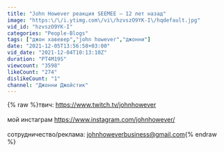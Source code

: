 ```yaml
---
title: "John However реакция SEEMEE — 12 лет назад"
image: "https:\/\/i.ytimg.com\/vi\/hzvszO9YK-I\/hqdefault.jpg"
vid_id: "hzvszO9YK-I"
categories: "People-Blogs"
tags: ["джон хавевер","john however","джонни"]
date: "2021-12-05T13:56:58+03:00"
vid_date: "2021-12-04T10:13:10Z"
duration: "PT4M19S"
viewcount: "3598"
likeCount: "274"
dislikeCount: "1"
channel: "Джонни Джойстик"
---
```

{% raw %}твич: <a rel="nofollow" target="blank" href="https://www.twitch.tv/johnhowever">https://www.twitch.tv/johnhowever</a><br /><br />мой инстаграм <a rel="nofollow" target="blank" href="https://www.instagram.com/johnhowever/">https://www.instagram.com/johnhowever/</a><br /><br />сотрудничество/реклама: johnhoweverbusiness@gmail.com{% endraw %}
